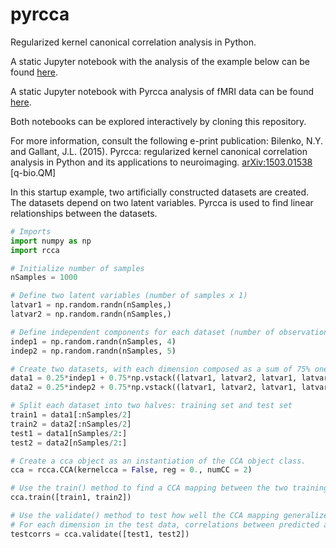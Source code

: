 pyrcca
======

Regularized kernel canonical correlation analysis in Python.

A static Jupyter notebook with the analysis of the example below can be found <a href="https://github.com/gallantlab/pyrcca/blob/master/Pyrcca_usage_example.ipynb">here</a>.

A static Jupyter notebook with Pyrcca analysis of fMRI data can be found <a href="https://github.com/gallantlab/pyrcca/blob/master/Pyrcca_neuroimaging_example.ipynb">here</a>.

Both notebooks can be explored interactively by cloning this repository.


For more information, consult the following e-print publication:
Bilenko, N.Y. and Gallant, J.L. (2015). Pyrcca: regularized kernel canonical correlation analysis in Python and its applications to neuroimaging. <a href="http://arxiv.org/abs/1503.01538">arXiv:1503.01538</a> [q-bio.QM]


In this startup example, two artificially constructed datasets are created. The datasets depend on two latent variables. Pyrcca is used to find linear relationships between the datasets. 

```python
# Imports
import numpy as np
import rcca

# Initialize number of samples
nSamples = 1000

# Define two latent variables (number of samples x 1)
latvar1 = np.random.randn(nSamples,)
latvar2 = np.random.randn(nSamples,)

# Define independent components for each dataset (number of observations x dataset dimensions)
indep1 = np.random.randn(nSamples, 4)
indep2 = np.random.randn(nSamples, 5)

# Create two datasets, with each dimension composed as a sum of 75% one of the latent variables and 25% independent component
data1 = 0.25*indep1 + 0.75*np.vstack((latvar1, latvar2, latvar1, latvar2)).T
data2 = 0.25*indep2 + 0.75*np.vstack((latvar1, latvar2, latvar1, latvar2, latvar1)).T

# Split each dataset into two halves: training set and test set
train1 = data1[:nSamples/2]
train2 = data2[:nSamples/2]
test1 = data1[nSamples/2:]
test2 = data2[nSamples/2:]

# Create a cca object as an instantiation of the CCA object class. 
cca = rcca.CCA(kernelcca = False, reg = 0., numCC = 2)

# Use the train() method to find a CCA mapping between the two training sets.
cca.train([train1, train2])

# Use the validate() method to test how well the CCA mapping generalizes to the test data.
# For each dimension in the test data, correlations between predicted and actual data are computed.
testcorrs = cca.validate([test1, test2])
```